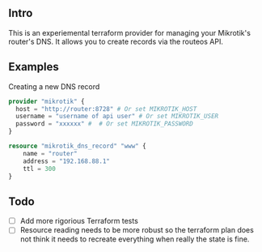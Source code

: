 ## Intro

This is an experiemental terraform provider for managing your Mikrotik's router's DNS. It allows you to create records via the routeos API.

## Examples

Creating a new DNS record

```terraform
provider "mikrotik" {
  host = "http://router:8728" # Or set MIKROTIK_HOST
  username = "username of api user" # Or set MIKROTIK_USER
  password = "xxxxxx" #  # Or set MIKROTIK_PASSWORD
}

resource "mikrotik_dns_record" "www" {
    name = "router"
    address = "192.168.88.1"
    ttl = 300
}
```

## Todo
- [ ] Add more rigorious Terraform tests
- [ ] Resource reading needs to be more robust so the terraform plan does not think it needs to recreate everything when really the state is fine.
